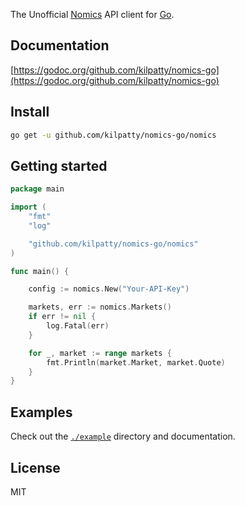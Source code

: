 The Unofficial [Nomics](https://nomics.com/) API client for [Go](https://golang.org/).

## Documentation

[https://godoc.org/github.com/kilpatty/nomics-go](https://godoc.org/github.com/kilpatty/nomics-go)

## Install

```bash
go get -u github.com/kilpatty/nomics-go/nomics
```

## Getting started

```go
package main

import (
	"fmt"
	"log"

	"github.com/kilpatty/nomics-go/nomics"
)

func main() {

	config := nomics.New("Your-API-Key")

	markets, err := nomics.Markets()
	if err != nil {
		log.Fatal(err)
	}

	for _, market := range markets {
		fmt.Println(market.Market, market.Quote)
	}
}

```

## Examples

Check out the [`./example`](./example) directory and documentation.

## License

MIT
